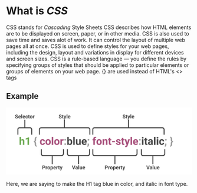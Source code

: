# What is ***CSS***

CSS stands for *Cascading* Style Sheets
CSS describes how HTML elements are to be displayed on screen, paper, or in other media.
CSS is also used to save time and saves alot of work. It can control the layout of multiple web pages all at once.
CSS is used to define styles for your web pages, including the design, layout and variations in display for different devices and screen sizes.
CSS is a rule-based language — you define the rules by specifying groups of styles that should be applied to particular elements or groups of elements on your web page.
{} are used instead of HTML's <> tags

## Example

![CSS Syntax](css-syntax.png)

Here, we are saying to make the H1 tag blue in color, and italic in font type.
